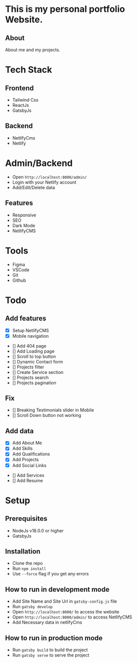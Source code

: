# This is my personal portfolio Website.

## About

About me and my projects.

# Tech Stack

## Frontend

- Tailwind Css
- ReactJs
- GatsbyJs

## Backend

- NetlifyCms
- Netlify

# Admin/Backend

- Open `http://localhost:8000/admin/`
- Login with your Netlify account
- Add/Edit/Delete data

## Features

- Responsive
- SEO
- Dark Mode
- NetlifyCMS

# Tools

- Figma
- VSCode
- Git
- Github

# Todo

## Add features

- [x] Setup NetlifyCMS
- [x] Mobile navigation
- [] Add 404 page
- [] Add Loading page
- [] Scroll to top button
- [] Dynamic Contact form
- [] Projects filter
- [] Create Service section
- [] Projects search
- [] Projects pagination

## Fix

- [] Breaking Testimonials slider in Mobile
- [] Scroll Down button not working

## Add data

- [x] Add About Me
- [x] Add Skills
- [x] Add Qualifications
- [x] Add Projects
- [x] Add Social Links
- [] Add Services
- [] Add Resume

# Setup

## Prerequisites

- NodeJs v18.0.0 or higher
- GatsbyJs

## Installation

- Clone the repo
- Run `npm install`
- Use `--force` flag if you get any errors

## How to run in development mode

- Add Site Name and Site Url in `gatsby-config.js` file
- Run `gatsby develop`
- Open `http://localhost:8000/` to access the website
- Open `http://localhost:8000/admin/` to access NetlifyCMS
- Add Necessary data in netlifyCms

## How to run in production mode

- Run `gatsby build` to build the project
- Run `gatsby serve` to serve the project
